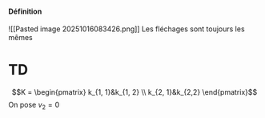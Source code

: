 #### Définition
![[Pasted image 20251016083426.png]]
Les fléchages sont toujours les mêmes

# TD
$$K = \begin{pmatrix}
k_{1, 1}&k_{1, 2} \\
k_{2, 1}&k_{2,2}
\end{pmatrix}$$
On pose $v_{2} = 0$
$$$$